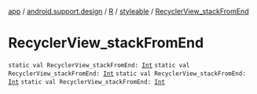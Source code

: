 [app](../../../index.md) / [android.support.design](../../index.md) / [R](../index.md) / [styleable](index.md) / [RecyclerView_stackFromEnd](.)

# RecyclerView_stackFromEnd

`static val RecyclerView_stackFromEnd: `[`Int`](https://kotlinlang.org/api/latest/jvm/stdlib/kotlin/-int/index.html)
`static val RecyclerView_stackFromEnd: `[`Int`](https://kotlinlang.org/api/latest/jvm/stdlib/kotlin/-int/index.html)
`static val RecyclerView_stackFromEnd: `[`Int`](https://kotlinlang.org/api/latest/jvm/stdlib/kotlin/-int/index.html)
`static val RecyclerView_stackFromEnd: `[`Int`](https://kotlinlang.org/api/latest/jvm/stdlib/kotlin/-int/index.html)